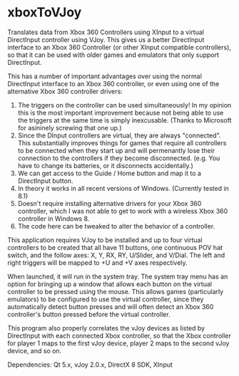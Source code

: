xboxToVJoy
==========

Translates data from Xbox 360 Controllers using XInput to a virtual DirectInput controller using VJoy. This gives us a better DirectInput interface to an Xbox 360 Controller (or other XInput compatible controllers), so that it can be used with older games and emulators that only support DirectInput.

This has a number of important advantages over using the normal DirectInput interface to an Xbox 360 controller, or even using one of the alternative Xbox 360 controller drivers:

1. The triggers on the controller can be used simultaneously! In my opinion this is the most important improvement because not being able to use the triggers at the same time is simply inexcusable. (Thanks to Microsoft for asininely screwing that one up.)
2. Since the DInput controllers are virtual, they are always "connected". This substantially improves things for games that require all controllers to be connected when they start up and will permenantly lose their connection to the controllers if they become disconnected. (e.g. You have to change its batteries, or it disconnects accidentally.)
3. We can get access to the Guide / Home button and map it to a DirectInput button.
4. In theory it works in all recent versions of Windows. (Currently tested in 8.1)
5. Doesn't require installing alternative drivers for your Xbox 360 controller, which I was not able to get to work with a wireless Xbox 360 controller in Windows 8.
6. The code here can be tweaked to alter the behavior of a controller.

This application requires VJoy to be installed and up to four virtual controllers to be created that all have 11 buttons, one continuous POV hat switch, and the follow axes: X, Y, RX, RY, U/Slider, and V/Dial. The left and right triggers will be mapped to +U and +V axes respectively.

When launched, it will run in the system tray. The system tray menu has an option for bringing up a window that allows each button on the virtual controller to be pressed using the mouse. This allows games (particularly emulators) to be configured to use the virtual controller, since they automatically detect button presses and will often detect an Xbox 360 controller's button pressed before the virtual controller.

This program also properly correlates the vJoy devices as listed by DirectInput with each connected Xbox controller, so that the Xbox controller for player 1 maps to the first vJoy device, player 2 maps to the second vJoy device, and so on.

Dependencies: Qt 5.x, vJoy 2.0.x, DirectX 8 SDK, XInput
